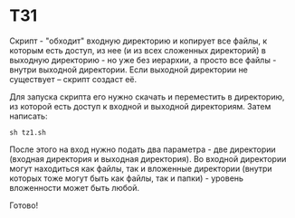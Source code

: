 # ТЗ1
Скрипт - "обходит" входную директорию и копирует все файлы, к которым есть доступ, из нее (и из всех сложенных директорий) в выходную директорию - но уже без иерархии, а просто все файлы - внутри выходной директории. Если выходной директории не существует – скрипт создаст её.

Для запуска скрипта его нужно скачать и переместить в директорию, из которой есть доступ к входной и выходной директориям. 
Затем написать:

```
sh tz1.sh
```

После этого на вход нужно подать два параметра - две директории (входная директория и выходная директория). Во входной директории могут находиться как файлы, так и вложенные директории (внутри которых тоже могут быть как файлы, так и папки) - уровень вложенности может быть любой. 

Готово!
